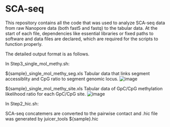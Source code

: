 # SCA-seq
This repository contains all the code that was used to analyze SCA-seq data from raw Nanopore data (both fast5 and fastq) to the tabular data.
At the start of each file, dependencies like essential libraries or fixed paths to software and data files are declared, which are required for the scripts to function properly.

The detailed output format is as follows.

In Step3_single_mol_methy.sh:

${sample}_single_mol_methy_seg.xls
Tabular data that links segment accessiblity and CpG ratio to segment genomic locus.
![image](https://user-images.githubusercontent.com/91398995/226509102-2071014d-0dd6-47cc-9b25-0ade511dff46.png)

${sample}_single_mol_methy_site.xls
Tabular data of GpC/CpG methylation likelihood ratio for each GpC/CpG site.
![image](https://user-images.githubusercontent.com/91398995/226511394-7c864285-04ee-4b7d-92e1-b0d08ccbe841.png)


In Step2_hic.sh:

SCA-seq concatemers are converted to the pairwise contact and .hic file was generated by juicer_tools
${sample}.hic



